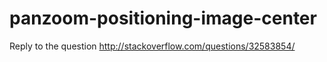 # panzoom-positioning-image-center
Reply to the question http://stackoverflow.com/questions/32583854/
